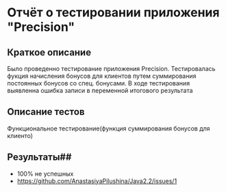 # Отчёт о тестировании приложения "Precision" #

## Краткое описание ##
Было проведенно тестирование приложения Precision. Тестировалась фукция начисления бонусов для клиентов путем
суммирования постоянных бонусов со спец. бонусами. В ходе тестирования выявленна ошибка записи в переменной итогового результата

## Описание тестов ##

Функциональное тестирование(функция суммирования бонусов для клиенто)

## Результаты##
* 100% не успешных
* https://github.com/AnastasiyaPilushina/Java2.2/issues/1



